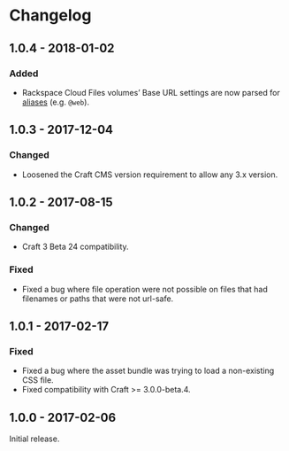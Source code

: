 Changelog
=========

## 1.0.4 - 2018-01-02

### Added
- Rackspace Cloud Files volumes’ Base URL settings are now parsed for [aliases](http://www.yiiframework.com/doc-2.0/guide-concept-aliases.html) (e.g. `@web`).

## 1.0.3 - 2017-12-04

### Changed
- Loosened the Craft CMS version requirement to allow any 3.x version.

## 1.0.2 - 2017-08-15

### Changed
- Craft 3 Beta 24 compatibility.

### Fixed
- Fixed a bug where file operation were not possible on files that had filenames or paths that were not url-safe.

## 1.0.1 - 2017-02-17

### Fixed
- Fixed a bug where the asset bundle was trying to load a non-existing CSS file.
- Fixed compatibility with Craft >= 3.0.0-beta.4.

## 1.0.0 - 2017-02-06

Initial release.
